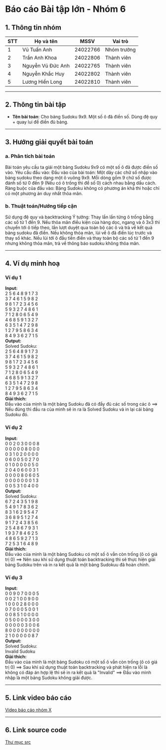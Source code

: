 # Báo cáo Bài tập lớn - Nhóm 6

## 1. Thông tin nhóm
| STT | Họ và tên | MSSV | Vai trò |
|---|---|---|---|
| 1 | Vũ Tuấn Anh | 24022766 | Nhóm trưởng |
| 2 |Trần Anh Khoa | 24022806| Thành viên |
| 3 | Nguyễn Vũ Đức Anh | 24022765 | Thành viên |
| 4 | Nguyễn Khắc Huy | 24022802 | Thành viên |
| 5 | Lương Hiển Long | 24022810 | Thành viên |
---

## 2. Thông tin bài tập
- **Tên bài toán**: Cho bảng Sudoku 9x9. Một số ô đã điền số. Dùng đệ quy + quay lui để điền đủ bảng.


---

## 3. Hướng giải quyết bài toán
### a. Phân tích bài toán
Bài toán yêu cầu ta giải một bảng Sudoku 9x9 có một số ô đã được điền số vào.
Yêu cầu đầu vào:
Đầu vào của bài toán: Một dãy các chữ số nhập vào bảng sudoku theo dạng một ô vuông 9x9. Mỗi dòng gồm 9 chữ số được đánh số từ 0 đến 9 (Nếu có ô trống thì để số 0) cách nhau bằng dấu cách.
Ràng buộc của đầu vào: Bảng Sudoku không có phương án khả thi hoặc chỉ có một phương án duy nhất thỏa mãn.

### b. Thuật toán/Hướng tiếp cận
Sử dụng đệ quy và backtracking
Ý tưởng: Thay lần lần từng ô trống bằng các số từ 1 đến 9. Nếu thỏa mãn điều kiện của hàng dọc, ngang và ô 3x3 thì chuyển tới ô tiếp theo, lần lượt duyệt qua toàn bộ các ô và trả về kết quả bảng sudoku đã điền. Nếu không thỏa mãn, lùi về ô đã điền lúc trước và thay số khác. Nếu lùi tới ô đầu tiên điền và thay toàn bộ các số từ 1 đến 9 nhưng không thỏa mãn, trả về thông báo sudoku không thỏa mãn.

---

## 4. Ví dụ minh hoạ
### Ví dụ 1
**Input:**  
2 5 6 4 8 9 1 7 3  
3 7 4 6 1 5 9 8 2  
9 8 1 7 2 3 4 5 6  
5 9 3 2 7 4 8 6 1  
7 1 2 8 0 6 5 4 9  
4 6 8 5 9 1 3 2 7  
6 3 5 1 4 7 2 9 8  
1 2 7 9 5 8 6 3 4  
8 4 9 3 6 2 7 1 5  
**Output:**  
Solved Sudoku:  
2 5 6 4 8 9 1 7 3  
3 7 4 6 1 5 9 8 2  
9 8 1 7 2 3 4 5 6  
5 9 3 2 7 4 8 6 1  
7 1 2 8 0 6 5 4 9  
4 6 8 5 9 1 3 2 7  
6 3 5 1 4 7 2 9 8  
1 2 7 9 5 8 6 3 4  
8 4 9 3 6 2 7 1 5  
**Giải thích:**  
Đầu vào của mình là một bảng Sudoku đã có đầy đủ các số trong các ô ==> Nếu đúng thì đầu ra của mình sẽ in ra là Solved Sudoku và in lại cái bảng Sudoku đó.

### Ví dụ 2
**Input:**  
0 0 2 0 3 0 0 0 8  
0 0 0 0 0 8 0 0 0  
0 3 1 0 2 0 0 0 0  
0 6 0 0 5 0 2 7 0  
0 1 0 0 0 0 0 5 0  
2 0 4 0 6 0 0 3 1  
0 0 0 0 8 0 6 0 5  
0 0 0 0 0 0 0 1 3  
0 0 5 3 1 0 4 0 0     
**Output:**  
Solved Sudoku:  
6 7 2 4 3 5 1 9 8   
5 4 9 1 7 8 3 6 2   
8 3 1 6 2 9 5 4 7   
3 6 8 9 5 1 2 7 4   
9 1 7 2 4 3 8 5 6   
2 5 4 8 6 7 9 3 1   
1 9 3 7 8 4 6 2 5   
4 8 6 5 9 2 7 1 3  
7 2 5 3 1 6 4 8 9    
**Giải thích:**  
Đầu vào của mình là một bảng Sudoku có một số ô vẫn còn trống (ô có giá trị 0) ==> Nên sau khi sử dụng thuật toán backtracking thì sẽ thực hiện giải bảng Sudoku trên và in ra kết quả là một bảng Sudokuu đã hoàn chỉnh.

### Ví dụ 3
**Input:**  
0 0 9 0 7 0 0 0 5  
0 0 2 1 0 0 9 0 0  
1 0 0 0 2 8 0 0 0  
0 7 0 0 0 5 0 0 1  
0 0 8 5 1 0 0 0 0  
0 5 0 0 0 0 3 0 0  
0 0 0 0 0 3 0 0 6  
8 0 0 0 0 0 0 0 0  
2 1 0 0 0 0 0 8 7    
**Output:**  
Solved Sudoku:  
Invalid Sudoku  
**Giải thích:**  
Đầu vào của mình là một bảng Sudoku có một số ô vẫn còn trống (ô có giá trị 0) ==> Sau khi sử dụng thuật toán backtracking và phát hiện ra lỗi là không có đáp án hợp lệ thì sẽ in ra kết quả là "Invalid" ==> Đầu vào mình nhập là một bảng Sudoku không giải được.

---

## 5. Link video báo cáo
[Video báo cáo nhóm X](#)

---

## 6. Link source code
[Thư mục src](./src)

